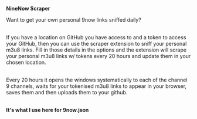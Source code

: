 **NineNow Scraper**

Want to get your own personal 9now links sniffed daily?<br><br>

If you have a location on GitHub you have access to and a token to access your GitHub, 
then you can use the scraper extension to sniff your personal m3u8 links.  Fill in those details in the options and the extension will scrape your personal m3u8 links w/ tokens every 20 hours and update them in your chosen location.<br><br>  

Every 20 hours it opens the windows systematically to each of the channel 9 channels, waits for your tokenised m3u8 links to appear in your browser, saves them and then uploads them to your github. <br><br>

**It's what I use here for 9now.json**
